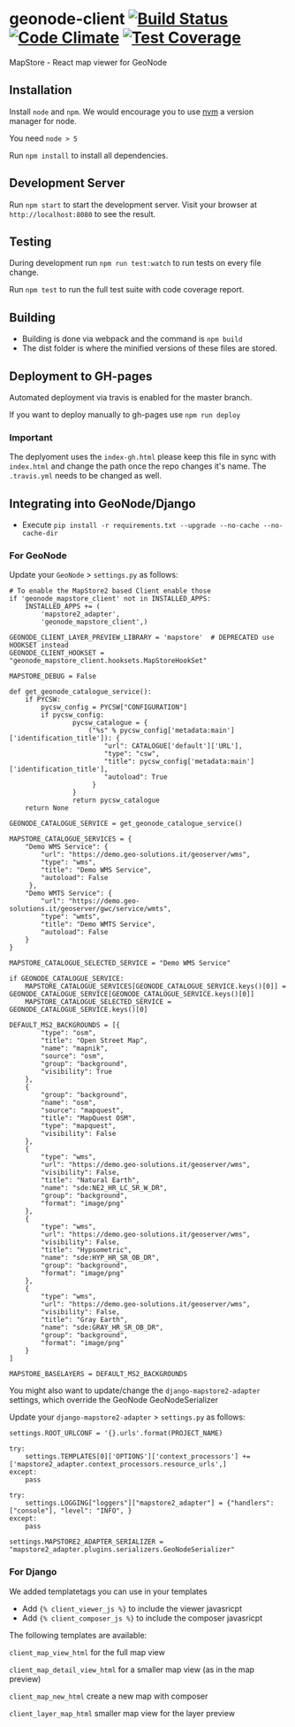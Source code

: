 # geonode-client [![Build Status](https://travis-ci.org/GeoNode/geonode-mapstore-client.svg?branch=master)](https://travis-ci.org/GeoNode/geonode-mapstore-client) [![Code Climate](https://codeclimate.com/github/GeoNode/geonode-viewer/badges/gpa.svg)](https://codeclimate.com/github/GeoNode/geonode-viewer) [![Test Coverage](https://codeclimate.com/github/GeoNode/geonode-mapstore-client/badges/coverage.svg)](https://codeclimate.com/github/GeoNode/geonode-mapstore-client/coverage)

MapStore - React map viewer for GeoNode

## Installation

Install `node` and `npm`. We would encourage you to use [nvm](https://github.com/creationix/nvm) a version manager for node.

You need `node > 5`

Run `npm install` to install all dependencies.

## Development Server

Run `npm start` to start the development server. Visit your browser at `http://localhost:8080` to see the result.

## Testing

During development run `npm run test:watch` to run tests on every file change.  

Run `npm test` to run the full test suite with code coverage report.  

## Building

- Building is done via webpack and the command is `npm build`  
- The dist folder is where the minified versions of these files are stored.  

## Deployment to GH-pages

Automated deployment via travis is enabled for the master branch.

If you want to deploy manually to gh-pages use `npm run deploy`

### Important
The deplyoment uses the `index-gh.html` please keep this file in sync with `index.html` and change the path once the repo changes it's name. The `.travis.yml` needs to be changed as well.

## Integrating into GeoNode/Django

- Execute `pip install -r requirements.txt --upgrade --no-cache --no-cache-dir`

### For GeoNode
Update your `GeoNode` > `settings.py` as follows:

```
# To enable the MapStore2 based Client enable those
if 'geonode_mapstore_client' not in INSTALLED_APPS:
    INSTALLED_APPS += (
        'mapstore2_adapter',
        'geonode_mapstore_client',)

GEONODE_CLIENT_LAYER_PREVIEW_LIBRARY = 'mapstore'  # DEPRECATED use HOOKSET instead
GEONODE_CLIENT_HOOKSET = "geonode_mapstore_client.hooksets.MapStoreHookSet"

MAPSTORE_DEBUG = False

def get_geonode_catalogue_service():
    if PYCSW:
        pycsw_config = PYCSW["CONFIGURATION"]
        if pycsw_config:
                pycsw_catalogue = {
                    ("%s" % pycsw_config['metadata:main']['identification_title']): {
                        "url": CATALOGUE['default']['URL'],
                        "type": "csw",
                        "title": pycsw_config['metadata:main']['identification_title'],
                        "autoload": True
                     }
                }
                return pycsw_catalogue
    return None

GEONODE_CATALOGUE_SERVICE = get_geonode_catalogue_service()

MAPSTORE_CATALOGUE_SERVICES = {
    "Demo WMS Service": {
        "url": "https://demo.geo-solutions.it/geoserver/wms",
        "type": "wms",
        "title": "Demo WMS Service",
        "autoload": False
     },
    "Demo WMTS Service": {
        "url": "https://demo.geo-solutions.it/geoserver/gwc/service/wmts",
        "type": "wmts",
        "title": "Demo WMTS Service",
        "autoload": False
    }
}

MAPSTORE_CATALOGUE_SELECTED_SERVICE = "Demo WMS Service"

if GEONODE_CATALOGUE_SERVICE:
    MAPSTORE_CATALOGUE_SERVICES[GEONODE_CATALOGUE_SERVICE.keys()[0]] = GEONODE_CATALOGUE_SERVICE[GEONODE_CATALOGUE_SERVICE.keys()[0]]
    MAPSTORE_CATALOGUE_SELECTED_SERVICE = GEONODE_CATALOGUE_SERVICE.keys()[0]

DEFAULT_MS2_BACKGROUNDS = [{
        "type": "osm",
        "title": "Open Street Map",
        "name": "mapnik",
        "source": "osm",
        "group": "background",
        "visibility": True
    },
    {
        "group": "background",
        "name": "osm",
        "source": "mapquest",
        "title": "MapQuest OSM",
        "type": "mapquest",
        "visibility": False
    },
    {
        "type": "wms",
        "url": "https://demo.geo-solutions.it/geoserver/wms",
        "visibility": False,
        "title": "Natural Earth",
        "name": "sde:NE2_HR_LC_SR_W_DR",
        "group": "background",
        "format": "image/png"
    },
    {
        "type": "wms",
        "url": "https://demo.geo-solutions.it/geoserver/wms",
        "visibility": False,
        "title": "Hypsometric",
        "name": "sde:HYP_HR_SR_OB_DR",
        "group": "background",
        "format": "image/png"
    },
    {
        "type": "wms",
        "url": "https://demo.geo-solutions.it/geoserver/wms",
        "visibility": False,
        "title": "Gray Earth",
        "name": "sde:GRAY_HR_SR_OB_DR",
        "group": "background",
        "format": "image/png"
    }
]

MAPSTORE_BASELAYERS = DEFAULT_MS2_BACKGROUNDS
```

You might also want to update/change the `django-mapstore2-adapter` settings, which override the GeoNode GeoNodeSerializer

Update your `django-mapstore2-adapter` > `settings.py` as follows:
```
settings.ROOT_URLCONF = '{}.urls'.format(PROJECT_NAME)

try:
    settings.TEMPLATES[0]['OPTIONS']['context_processors'] += ['mapstore2_adapter.context_processors.resource_urls',]
except:
    pass

try:
    settings.LOGGING["loggers"]["mapstore2_adapter"] = {"handlers": ["console"], "level": "INFO", }
except:
    pass

settings.MAPSTORE2_ADAPTER_SERIALIZER = "mapstore2_adapter.plugins.serializers.GeoNodeSerializer"
```

### For Django
We added templatetags you can use in your templates

- Add `{% client_viewer_js %}` to include the viewer javasricpt
- Add `{% client_composer_js %}` to include the composer javasricpt

The following templates are available:

`client_map_view_html` for the full map view

`client_map_detail_view_html` for a smaller map view (as in the map preview)

`client_map_new_html` create a new map with composer

`client_layer_map_html` smaller map view for the layer preview

